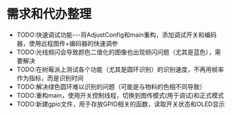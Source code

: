 # 需求和代办整理

- TODO:快速调试功能---将AdjustConfig和main重构，添加调试开关和编码器，使用远程图传+编码器的快速调参
- TODO:光线频闪会导致颜色二值化的图像也出现频闪问题（尤其是蓝色），需要解决
- TODO:在树莓派上测试各个功能（尤其是圆环识别）的识别速度，不再用帧率作为指标，而是识别时间
- TODO:解决绿色圆环难以识别的问题（可能是与物料的色相不同导致）
- TODO:重构main，使用开关控制线程，切换到图传模式(用于调试)和正式模式
- TODO:新建gpio文件，用于存放GPIO相关的函数，读取开关状态和OLED显示
